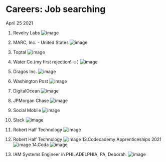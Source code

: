 # Careers: Job searching

April 25 2021
1. Revelry Labs ![image](https://user-images.githubusercontent.com/70423522/116013354-cf68e880-a5fd-11eb-9447-04e1719843b6.png)

2. MARC, Inc. - United States ![image](https://user-images.githubusercontent.com/70423522/116013386-ef001100-a5fd-11eb-9514-0cbc0da3bc97.png)

3. Toptal ![image](https://user-images.githubusercontent.com/70423522/116013415-135bed80-a5fe-11eb-8165-e0b100627151.png)

4. Water Co.(my first rejection! :relaxed:) ![image](https://user-images.githubusercontent.com/70423522/116013438-32f31600-a5fe-11eb-9a0b-f5dd7d0eaddb.png)

5. Dragos Inc. ![image](https://user-images.githubusercontent.com/70423522/116013469-561dc580-a5fe-11eb-9cde-fe1ca42abde6.png)

6. Washington Post ![image](https://user-images.githubusercontent.com/70423522/116013484-6fbf0d00-a5fe-11eb-85f5-2ba6337ca02a.png)

7. DigitalOcean ![image](https://user-images.githubusercontent.com/70423522/116013489-7c436580-a5fe-11eb-9db8-b2c0f52f1b6d.png)

8. JPMorgan Chase ![image](https://user-images.githubusercontent.com/70423522/116013546-bb71b680-a5fe-11eb-8d7e-9f912f1787ea.png)

9. Social Mobile ![image](https://user-images.githubusercontent.com/70423522/116013598-04296f80-a5ff-11eb-9aff-079db1466104.png)

10. Slack ![image](https://user-images.githubusercontent.com/70423522/116013750-b6613700-a5ff-11eb-8e2b-312ca8514dda.png)
11. Robert Half Technology ![image](https://user-images.githubusercontent.com/70423522/116014554-d4c93180-a603-11eb-96b5-6f54f312aedf.png)
12. Robert Half Technology ![image](https://user-images.githubusercontent.com/70423522/116014603-15c14600-a604-11eb-87aa-fa74f7a474d9.png)
13.Codecademy Apprenticeships 2021 ![image](https://user-images.githubusercontent.com/70423522/116024470-44e3b180-a61c-11eb-9f2f-59dc435eace6.png)
14.Coda ![image](https://user-images.githubusercontent.com/70423522/116024995-71e49400-a61d-11eb-8fc2-ea6b61c9f00c.png)
15.  IAM Systems Engineer in PHILADELPHIA, PA, Deborah. ![image](https://user-images.githubusercontent.com/70423522/116028370-fdadee80-a624-11eb-81d9-bf1f7115f46d.png)






